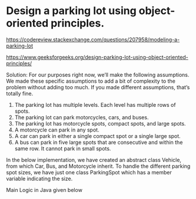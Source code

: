 # Design a parking lot using object-oriented principles.

https://codereview.stackexchange.com/questions/207958/modeling-a-parking-lot

https://www.geeksforgeeks.org/design-parking-lot-using-object-oriented-principles/


Solution: For our purposes right now, we’ll make the following assumptions. We made these specific assumptions to add a bit of complexity to the problem without adding too much. If you made different assumptions, that’s totally fine.
1) The parking lot has multiple levels. Each level has multiple rows of spots.
2) The parking lot can park motorcycles, cars, and buses.
3) The parking lot has motorcycle spots, compact spots, and large spots.
4) A motorcycle can park in any spot.
5) A car can park in either a single compact spot or a single large spot.
6) A bus can park in five large spots that are consecutive and within the same row. It cannot park in small spots.

In the below implementation, we have created an abstract class Vehicle, from which Car, Bus, and Motorcycle inherit. To handle the different parking spot sizes, we have just one class ParkingSpot which has a member variable indicating the size.

Main Logic in Java given below

